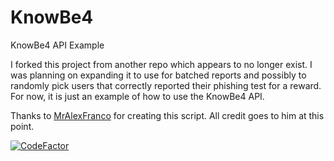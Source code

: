 # KnowBe4
KnowBe4 API Example

I forked this project from another repo which appears to no longer exist. I was planning on expanding it to use for batched reports and possibly to randomly pick users that correctly reported their phishing test for a reward. For now, it is just an example of how to use the KnowBe4 API.

Thanks to <a href="https://github.com/MrAlexFranco">MrAlexFranco</a> for creating this script. All credit goes to him at this point.

[![CodeFactor](https://www.codefactor.io/repository/github/compuvin/knowbe4/badge)](https://www.codefactor.io/repository/github/compuvin/knowbe4)
